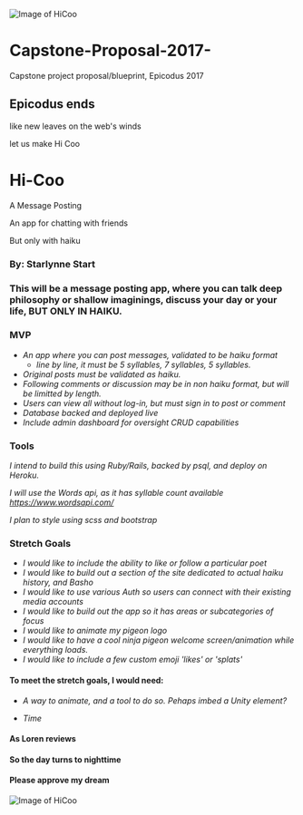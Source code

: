 ![Image of HiCoo](https://d30y9cdsu7xlg0.cloudfront.net/png/1112469-200.png)

# Capstone-Proposal-2017-
Capstone project proposal/blueprint, Epicodus 2017

## Epicodus ends

 like new leaves on the web's winds

 let us make Hi Coo

# Hi-Coo

 A Message Posting

 An app for chatting with friends

 But only with haiku

### By: Starlynne Start

### This will be a message posting app, where you can talk deep philosophy or shallow imaginings, discuss your day or your life, BUT ONLY IN HAIKU.

### MVP
* _An app where you can post messages, validated to be haiku format_
  * _line by line, it must be 5 syllables, 7 syllables, 5 syllables._
* _Original posts must be validated as haiku._
* _Following comments or discussion may be in non haiku format, but will be limitted by length._
* _Users can view all without log-in, but must sign in to post or comment_
* _Database backed and deployed live_
* _Include admin dashboard for oversight CRUD capabilities_


### Tools

_I intend to build this using Ruby/Rails, backed by psql, and deploy on Heroku._

_I will use the Words api, as it has syllable count available https://www.wordsapi.com/_

_I plan to style using scss and bootstrap_


### Stretch Goals

* _I would like to include the ability to like or follow a particular poet_
* _I would like to build out a section of the site dedicated to actual haiku history, and Basho_
* _I would like to use various Auth so users can connect with their existing media accounts_
* _I would like to build out the app so it has areas or subcategories of focus_
* _I would like to animate my pigeon logo_
* _I would like to have a cool ninja pigeon welcome screen/animation while everything loads._
* _I would like to include a few custom emoji 'likes' or 'splats'_


#### To meet the stretch goals, I would need:

* _A way to animate, and a tool to do so. Pehaps imbed a Unity element?_

* _Time_

#### As Loren reviews
#### So the day turns to nighttime
#### Please approve my dream

![Image of HiCoo](https://d30y9cdsu7xlg0.cloudfront.net/png/1112469-200.png)
